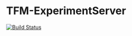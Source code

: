 # TFM-ExperimentServer

[![Build Status](https://travis-ci.org/Pelayo-Torre/TFM-ExperimentServer.svg?branch=master)](https://travis-ci.org/Pelayo-Torre/TFM-ExperimentServer)
